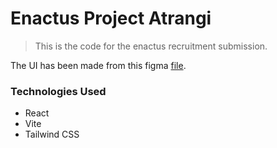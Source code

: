# Enactus Project Atrangi

> This is the code for the enactus recruitment submission.

The UI has been made from this figma [file](https://www.figma.com/design/In8GTfXTS3kgAuQ7z7w3E8/Recruitment-Round-Task?node-id=0-1&t=CgWpY7aS2ySaEqea-1).

### Technologies Used

- React
- Vite
- Tailwind CSS